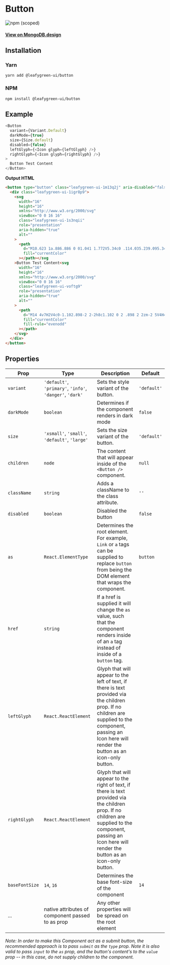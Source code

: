 # Button

![npm (scoped)](https://img.shields.io/npm/v/@leafygreen-ui/button.svg)

#### [View on MongoDB.design](https://www.mongodb.design/component/button/example/)

## Installation

### Yarn

```shell
yarn add @leafygreen-ui/button
```

### NPM

```shell
npm install @leafygreen-ui/button
```

## Example

```js
<Button
  variant={Variant.Default}
  darkMode={true}
  size={Size.default}
  disabled={false}
  leftGlyph={<Icon glyph={leftGlyph} />}
  rightGlyph={<Icon glyph={rightGlyph} />}
>
  Button Test Content
</Button>
```

**Output HTML**

```html
<button type="button" class="leafygreen-ui-1m13q2j" aria-disabled="false">
  <div class="leafygreen-ui-1igr8p9">
    <svg
      width="16"
      height="16"
      xmlns="http://www.w3.org/2000/svg"
      viewBox="0 0 16 16"
      class="leafygreen-ui-1s3nqii"
      role="presentation"
      aria-hidden="true"
      alt=""
    >
      <path
        d="M10.623 1a.886.886 0 01.041 1.772V5.34c0 .114.035.239.095.343l3.516 5.647.002.003c.232.387.356.818.356 1.254 0 .4-.106.804-.318 1.17l-.003.006-.004.007-.095.158A2.36 2.36 0 0112.217 15h-8.4c-.44 0-.86-.118-1.22-.333a2.448 2.448 0 01-.875-.904l-.001-.003a2.428 2.428 0 01-.301-1.163c0-.438.123-.877.367-1.268l3.53-5.647a.695.695 0 00.094-.343V2.772A.885.885 0 015.452 1zM8.904 2.774H7.185V5.34c0 .457-.136.892-.365 1.27l-.001.001-3.522 5.657a.644.644 0 00-.103.343c0 .102.026.2.081.296l.003.005a.62.62 0 00.553.329h8.4c.12 0 .223-.031.316-.087a.675.675 0 00.238-.898L9.272 6.612a2.324 2.324 0 01-.368-1.273V2.774zm.606 6.633l1.553 2.49a.227.227 0 01.01.243.223.223 0 01-.206.122H5.195c-.122 0-.187-.075-.206-.122-.028-.056-.056-.15.01-.243l1.553-2.49H9.51z"
        fill="currentColor"
      ></path></svg
    >Button Test Content<svg
      width="16"
      height="16"
      xmlns="http://www.w3.org/2000/svg"
      viewBox="0 0 16 16"
      class="leafygreen-ui-voftg9"
      role="presentation"
      aria-hidden="true"
      alt=""
    >
      <path
        d="M14 4v7H2V4c0-1.102.898-2 2-2h8c1.102 0 2 .898 2 2zm-2 5V4H4v5h8zM0 12h16v1c0 .555-.445 1-1 1H1c-.555 0-1-.445-1-1v-1z"
        fill="currentColor"
        fill-rule="evenodd"
      ></path>
    </svg>
  </div>
</button>
```

## Properties

| Prop           | Type                                                     | Description                                                                                                                                                                                                     | Default     |
| -------------- | -------------------------------------------------------- | --------------------------------------------------------------------------------------------------------------------------------------------------------------------------------------------------------------- | ----------- |
| `variant`      | `'default'`, `'primary'`, `'info'`, `'danger'`, `'dark'` | Sets the style variant of the button.                                                                                                                                                                           | `'default'` |
| `darkMode`     | `boolean`                                                | Determines if the component renders in dark mode                                                                                                                                                                | `false`     |
| `size`         | `'xsmall'`, `'small'`, `'default'`, `'large'`            | Sets the size variant of the button.                                                                                                                                                                            | `'default'` |
| `children`     | `node`                                                   | The content that will appear inside of the `<Button />` component.                                                                                                                                              | `null`      |
| `className`    | `string`                                                 | Adds a className to the class attribute.                                                                                                                                                                        | `''`        |
| `disabled`     | `boolean`                                                | Disabled the button                                                                                                                                                                                             | `false`     |
| `as`           | `React.ElementType`                                      | Determines the root element. For example, `Link` or `a` tags can be supplied to replace `button` from being the DOM element that wraps the component.                                                           | `button`    |
| `href`         | `string`                                                 | If a href is supplied it will change the `as` value, such that the component renders inside of an `a` tag instead of inside of a `button` tag.                                                                  |             |
| `leftGlyph`    | `React.ReactElement`                                     | Glyph that will appear to the left of text, if there is text provided via the children prop. If no children are supplied to the component, passing an Icon here will render the button as an icon-only button.  |             |
| `rightGlyph`   | `React.ReactElement`                                     | Glyph that will appear to the right of text, if there is text provided via the children prop. If no children are supplied to the component, passing an Icon here will render the button as an icon-only button. |             |
| `baseFontSize` | `14`, `16`                                               | Determines the base font-size of the component                                                                                                                                                                  | `14`        |
| ...            | native attributes of component passed to as prop         | Any other properties will be spread on the root element                                                                                                                                                         |             |

_Note: In order to make this Component act as a submit button, the recommended approach is to pass `submit` as the `type` prop. Note it is also valid to pass `input` to the `as` prop, and the button's content's to the `value` prop -- in this case, do not supply children to the component._
